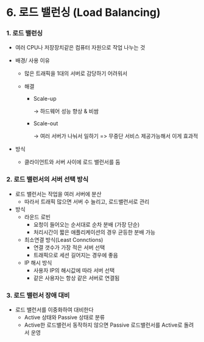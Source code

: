 # 6. 로드 밸런싱 (Load Balancing)



### 1. 로드 밸런싱

* 여러 CPU나 저장장치같은 컴퓨터 자원으로 작업 나누는 것

* 배경/ 사용 이유

  * 많은 트래픽을 1대의 서버로 감당하기 어려워서

  * 해결

    * Scale-up

      →   하드웨어 성능 향상 & 비쌈

    * Scale-out

      →   여러 서버가 나눠서 일하기 => 무중단 서비스 제공가능해서 이게 효과적

* 방식

  * 클라이언트와 서버 사이에 로드 밸런서를 둠



### 2. 로드 밸런서의 서버 선택 방식

* 로드 밸런서는 작업을 여러 서버에 분산
  * 따라서 트래픽 많으면 서버 수 늘리고, 로드밸런서로 관리
* 방식
  * 라운드 로빈
    * 요청이 들어오는 순서대로 순차 분배 (가장 단순)
    * 처리시간이 짧은 애플리케이션의 경우 균등한 분배 가능
  * 최소연결 방식(Least Connctions)
    * 연결 갯수가 가장 적은 서버 선택
    * 트래픽으로 세션 길어지는 경우에 좋음
  * IP 해시 방식
    * 사용자 IP의 해시값에 따라 서버 선택
    * 같은 사용자는 항상 같은 서버로 연결됨



### 3. 로드 밸런서 장애 대비

* 로드 밸런서를 이중화하여 대비한다
  * Active 상태와 Passive 상태로 분류
  * Active한 로드밸런서 동작하지 않으면 Passive 로드밸런서를 Active로 돌려서 운영